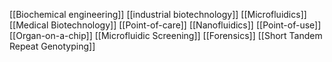 [[Biochemical engineering]]
[[industrial biotechnology]]
[[Microfluidics]]
[[Medical Biotechnology]]
[[Point-of-care]]
[[Nanofluidics]]
[[Point-of-use]]
[[Organ-on-a-chip]]
[[Microfluidic Screening]]
[[Forensics]]
[[Short Tandem Repeat Genotyping]]

